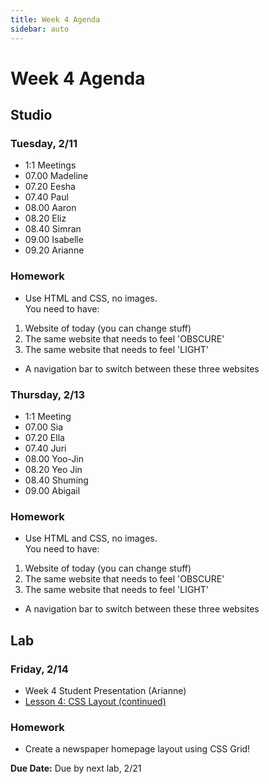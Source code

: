 ```yaml
---
title: Week 4 Agenda
sidebar: auto
---
```


# Week 4 Agenda

## Studio

### Tuesday, 2/11

- 1:1 Meetings
- 07.00 Madeline
- 07.20 Eesha
- 07.40 Paul
- 08.00 Aaron
- 08.20 Eliz
- 08.40 Simran
- 09.00 Isabelle
- 09.20 Arianne

### Homework

- Use HTML and CSS, no images. <br>
  You need to have:

1. Website of today (you can change stuff)
2. The same website that needs to feel 'OBSCURE'
3. The same website that needs to feel 'LIGHT'

- A navigation bar to switch between these three websites

### Thursday, 2/13

- 1:1 Meeting
- 07.00 Sia
- 07.20 Ella
- 07.40 Juri
- 08.00 Yoo-Jin
- 08.20 Yeo Jin
- 08.40 Shuming
- 09.00 Abigail

### Homework

- Use HTML and CSS, no images. <br>
  You need to have:

1. Website of today (you can change stuff)
2. The same website that needs to feel 'OBSCURE'
3. The same website that needs to feel 'LIGHT'

- A navigation bar to switch between these three websites

## Lab

### Friday, 2/14

- Week 4 Student Presentation (Arianne)
  <!-- - Review [homework](https://flexboxfroggy.com/) -->
- [Lesson 4: CSS Layout (continued)](../lessons/lab/lesson-4)

### Homework

- Create a newspaper homepage layout using CSS Grid!

<b>Due Date:</b> Due by next lab, 2/21
